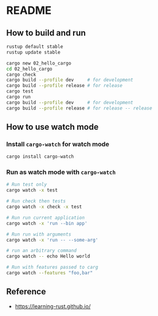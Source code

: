 # README
## How to build and run

```bash
rustup default stable
rustup update stable

cargo new 02_hello_cargo
cd 02_hello_cargo
cargo check
cargo build --profile dev     # for development
cargo build --profile release # for release
cargo test
cargo run
cargo build --profile dev     # for development
cargo build --profile release # for release -- release
```

## How to use watch mode

### Install `cargo-watch` for watch mode

```bash
cargo install cargo-watch
```

### Run as watch mode with `cargo-watch`

```bash
# Run test only
cargo watch -x test

# Run check then tests
cargo watch -x check -x test

# Run run current application
cargo watch -x 'run --bin app'

# Run run with arguments
cargo watch -x 'run -- --some-arg'

# run an arbitrary command
cargo watch -- echo Hello world

# Run with features passed to carg
cargo watch --features "foo,bar"
```

## Reference

- <https://learning-rust.github.io/>
